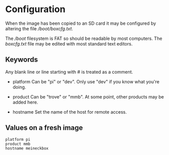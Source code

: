 Configuration
=============

When the image has been copied to an SD card it may be configured by altering
the file _/boot/boxcfg.txt_.

The _/boot_ filesystem is FAT so should be readable by most computers.  The
_boxcfg.txt_ file may be edited with most standard text editors.


Keywords
--------

Any blank line or line starting with # is treated as a comment.

* platform
    Can be "pi" or "dev".  Only use "dev" if you know what you're doing.

* product
    Can be "trove" or "mmb".  At some point, other products may be added here.

* hostname
    Set the name of the host for remote access.


Values on a fresh image
-----------------------

    platform pi
    product mmb
    hostname meineckbox
